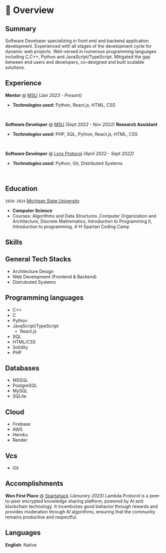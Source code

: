 # 📖 Overview

## Summary

Software Developer specializing in front end and backend application development. Experienced with all stages of the development cycle for dynamic web projects. Well-versed in numerous programming languages including C,C++, Python and JavaScript/TypeScript. Mitigated the gap between end users and developers, co-designed and built scalable solutions.


## Experience

**Mentor** @ [MSU](https://www.egr.msu.edu/) _(Jan 2023 - Present)_
- _**Technologies used:**_ Python, React.js, HTML, CSS

&nbsp;


**Software Developer** @ [MSU](https://www.canr.msu.edu/spdc/index) _(Sept 2022 - Nov 2022)_
**Research Assistant**
- _**Technologies used:**_ PHP, SQL, Python, React.js, HTML, CSS

&nbsp;


**Software Developer** @ [Lynx Protocol](https://www.lynxprotocol.org/) _(April 2022 - Sept 2022)_
- _**Technologies used:**_  Python, Git, Distributed Systems 

&nbsp;

## Education

`2020-2024` [Michigan State University](https:/msu.edu/)
- **Computer Science** 
- Courses: Algorithms and Data Structures ,Computer Organization and Architecture, Discrete Mathematics, Introduction to Programming II, Introduction to programming, 4-H Spartan Coding Camp


## Skills

## General Tech Stacks
- Architecture Design
- Web Development (Frontend & Backend)
- Distrubuted Systems

## Programming languages
- C++
- C
- Python
- JavaScript/TypeScript
  - React.js
- SQL
- HTML/CSS
- Solidity
- PHP


## Databases
- MSSQL
- PostgreSQL
- MySQL
- SQLite

## Cloud
- Firebase
- AWS
- Heroku
- Render

## Vcs
- Git

## Accomplishments
**Won First Place** @ [Spartahack](https://devpost.com/software/lambda-protocol) _(Janurary 2023)_
Lambda Protocol is a peer-to-peer encrypted knowledge sharing platform, powered by AI and blockchain technology. It incentivizes good behavior through rewards and provides moderation through AI algorithms, ensuring that the community remains productive and respectful.  

## Languages
**English**: Native
